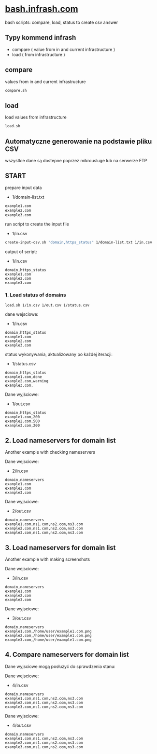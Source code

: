 # [bash.infrash.com](https://infrash.github.io/bash/)

bash scripts: compare, load, status to create csv answer



## Typy kommend infrash

+ compare ( value from in and current infrastructure )
+ load ( from infrastructure )

## compare

values from in and current infrastructure

```bash
compare.sh
```


## load

load values from infrastructure

```bash
load.sh
```




## Automatyczne generowanie na podstawie pliku CSV

wszystkie dane są dostepne poprzez mikrousluge
lub na serwerze FTP

## START

prepare input data
+ 1/domain-list.txt

```txt
example1.com
example2.com
example3.com
```

run script to create the input file 
+ 1/in.csv 

```bash
create-input-csv.sh "domain,https_status" 1/domain-list.txt 1/in.csv
```

output of script:
+ 1/in.csv

```csv
domain,https_status
example1.com
example2.com
example3.com
```

### 1. Load status of domains

```bash
load.sh 1/in.csv 1/out.csv 1/status.csv
```

dane wejsciowe: 
+ 1/in.csv

```csv
domain,https_status
example1.com
example2.com
example3.com
```

status wykonywania, aktualizowany po każdej iteracji: 
+ 1/status.csv

```csv
domain,https_status
example1.com,done
example2.com,warning
example3.com,
```


Dane wyjściowe:
+ 1/out.csv

```csv
domain,https_status
example1.com,200
example2.com,500
example3.com,200
```

## 2. Load nameservers for domain list

Another example with checking nameservers

Dane wejsciowe:
+ 2/in.csv

```csv
domain,nameservers
example1.com
example2.com
example3.com
```

Dane wyjsciowe:
+ 2/out.csv

```csv
domain,nameservers
example1.com,ns1.com,ns2.com,ns3.com 
example2.com,ns1.com,ns2.com,ns3.com
example3.com,ns1.com,ns2.com,ns3.com
```


## 3. Load nameservers for domain list

Another example with making screenshots

Dane wejsciowe:
+ 3/in.csv

```csv
domain,nameservers
example1.com
example2.com
example3.com
```

Dane wyjsciowe:
+ 3/out.csv

```csv
domain,nameservers
example1.com,/home/user/example1.com.png 
example2.com,/home/user/example1.com.png
example3.com,/home/user/example1.com.png
```

## 4. Compare nameservers for domain list

Dane wyjsciowe mogą posłużyć do sprawdzenia stanu:

Dane wejsciowe:
+ 4/in.csv

```csv
domain,nameservers
example1.com,ns1.com,ns2.com,ns3.com
example2.com,ns1.com,ns2.com,ns3.com
example3.com,ns1.com,ns2.com,ns3.com
```


Dane wyjsciowe:
+ 4/out.csv

```csv
domain,nameservers
example1.com,ns1.com,ns2.com,ns3.com 
example2.com,ns1.com,ns2.com,ns3.com
example3.com,ns1.com,ns2.com,ns3.com
```
